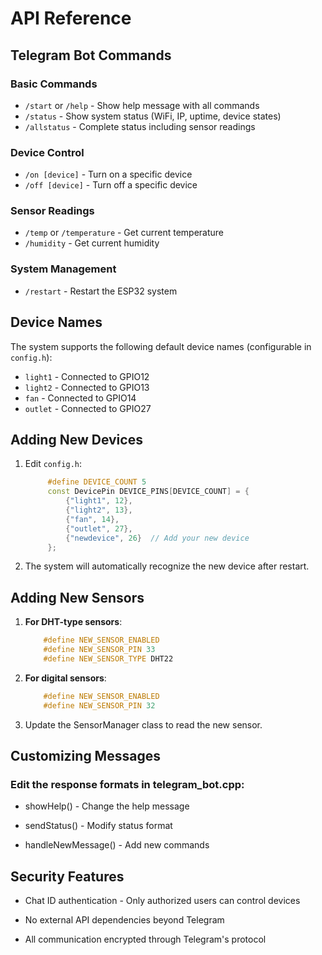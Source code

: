 # API Reference

## Telegram Bot Commands

### Basic Commands
- `/start` or `/help` - Show help message with all commands
- `/status` - Show system status (WiFi, IP, uptime, device states)
- `/allstatus` - Complete status including sensor readings

### Device Control
- `/on [device]` - Turn on a specific device
- `/off [device]` - Turn off a specific device

### Sensor Readings
- `/temp` or `/temperature` - Get current temperature
- `/humidity` - Get current humidity

### System Management
- `/restart` - Restart the ESP32 system

## Device Names

The system supports the following default device names (configurable in `config.h`):
- `light1` - Connected to GPIO12
- `light2` - Connected to GPIO13
- `fan` - Connected to GPIO14
- `outlet` - Connected to GPIO27

## Adding New Devices

1. Edit `config.h`:
   ```cpp
        #define DEVICE_COUNT 5
        const DevicePin DEVICE_PINS[DEVICE_COUNT] = {
            {"light1", 12},
            {"light2", 13},
            {"fan", 14},
            {"outlet", 27},
            {"newdevice", 26}  // Add your new device
        };
    ```
2. The system will automatically recognize the new device after restart.
## Adding New Sensors
1. **For DHT-type sensors**:
    ```cpp
        #define NEW_SENSOR_ENABLED
        #define NEW_SENSOR_PIN 33
        #define NEW_SENSOR_TYPE DHT22
    ```
2. **For digital sensors**:
    ```cpp
        #define NEW_SENSOR_ENABLED
        #define NEW_SENSOR_PIN 32
    ```
3. Update the SensorManager class to read the new sensor.

## Customizing Messages
### Edit the response formats in telegram_bot.cpp:

- showHelp() - Change the help message

- sendStatus() - Modify status format

- handleNewMessage() - Add new commands

## Security Features
- Chat ID authentication - Only authorized users can control devices

- No external API dependencies beyond Telegram

- All communication encrypted through Telegram's protocol